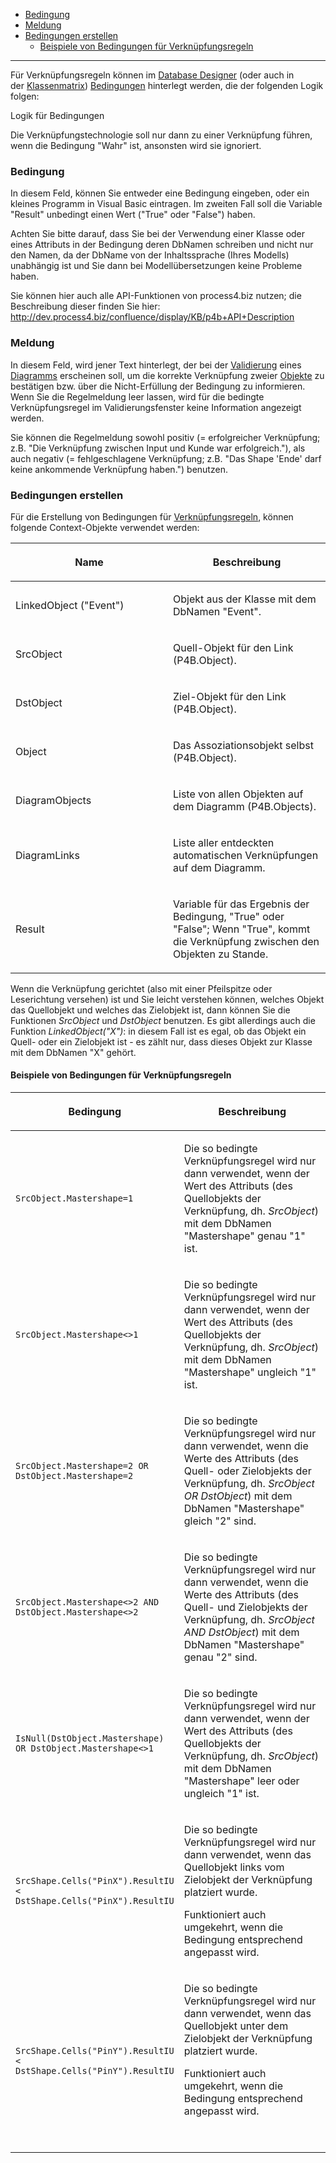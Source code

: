 -   [Bedingung](#bedingung)
-   [Meldung](#meldung)
-   [Bedingungen erstellen](#bedingungen-erstellen)
    -   [Beispiele von Bedingungen für Verknüpfungsregeln](#beispiele-von-bedingungen-für-verknüpfungsregeln)

------------------------------------------------------------------------

Für Verknüpfungsregeln können im [Database Designer](database-designer-de)
(oder auch in der [Klassenmatrix](klassenmatrix))
[Bedingungen](bedingungen) hinterlegt werden, die der folgenden Logik
folgen:

Logik für Bedingungen

Die Verknüpfungstechnologie soll nur dann zu einer Verknüpfung führen,
wenn die Bedingung "Wahr" ist, ansonsten wird sie ignoriert.


### Bedingung

In diesem Feld, können Sie entweder eine Bedingung eingeben, oder ein
kleines Programm in Visual Basic eintragen. Im zweiten Fall soll die
Variable "Result" unbedingt einen Wert ("True" oder "False") haben.

<div class="warning">

Achten Sie bitte darauf, dass Sie bei der Verwendung einer Klasse oder
eines Attributs in der Bedingung deren DbNamen schreiben und nicht nur
den Namen, da der DbName von der Inhaltssprache (Ihres Modells)
unabhängig ist und Sie dann bei Modellübersetzungen keine Probleme
haben. 

</div>

Sie können hier auch alle API-Funktionen von process4.biz nutzen; die
Beschreibung dieser finden Sie hier:
http://dev.process4.biz/confluence/display/KB/p4b+API+Description

### Meldung

In diesem Feld, wird jener Text hinterlegt, der bei der
[Validierung](validierungsskripte) eines [Diagramms](diagramm)
erscheinen soll, um die korrekte Verknüpfung zweier [Objekte](objekt) zu
bestätigen bzw. über die Nicht-Erfüllung der Bedingung zu informieren.
Wenn Sie die Regelmeldung leer lassen, wird für die bedingte
Verknüpfungsregel im Validierungsfenster keine Information angezeigt
werden.

Sie können die Regelmeldung sowohl positiv (= erfolgreicher Verknüpfung;
z.B. "Die Verknüpfung zwischen Input und Kunde war erfolgreich."), als
auch negativ (= fehlgeschlagene Verknüpfung; z.B. "Das Shape 'Ende' darf
keine ankommende Verknüpfung haben.") benutzen.

### Bedingungen erstellen

Für die Erstellung von Bedingungen für
[Verknüpfungsregeln](verknüpfungsregeln), können folgende
Context-Objekte verwendet werden:

<table>
<colgroup>
<col style="width: 50%" />
<col style="width: 50%" />
</colgroup>
<thead>
<tr class="header">
<th><p>Name</p></th>
<th><p>Beschreibung</p></th>
</tr>
</thead>
<tbody>
<tr class="odd">
<td><p>LinkedObject (&quot;Event&quot;)</p></td>
<td><p>Objekt aus der Klasse mit dem DbNamen &quot;Event&quot;.</p></td>
</tr>
<tr class="even">
<td><p>SrcObject</p></td>
<td><p>Quell-Objekt für den Link (P4B.Object).</p></td>
</tr>
<tr class="odd">
<td><p>DstObject</p></td>
<td><p>Ziel-Objekt für den Link (P4B.Object).</p></td>
</tr>
<tr class="even">
<td><p>Object</p></td>
<td><p>Das Assoziationsobjekt selbst (P4B.Object).</p></td>
</tr>
<tr class="odd">
<td><p>DiagramObjects</p></td>
<td><p>Liste von allen Objekten auf dem Diagramm (P4B.Objects).</p></td>
</tr>
<tr class="even">
<td><p>DiagramLinks</p></td>
<td><p>Liste aller entdeckten automatischen Verknüpfungen auf dem Diagramm.</p></td>
</tr>
<tr class="odd">
<td><p>Result</p></td>
<td><p>Variable für das Ergebnis der Bedingung, &quot;True&quot; oder &quot;False&quot;; Wenn &quot;True&quot;, kommt die Verknüpfung zwischen den Objekten zu Stande.</p></td>
</tr>
</tbody>
</table>

Wenn die Verknüpfung gerichtet (also mit einer Pfeilspitze oder
Leserichtung versehen) ist und Sie leicht verstehen können, welches
Objekt das Quellobjekt und welches das Zielobjekt ist, dann können Sie
die Funktionen *SrcObject* und *DstObject* benutzen. Es gibt allerdings
auch die Funktion *LinkedObject("X")*: in diesem Fall ist es egal, ob
das Objekt ein Quell- oder ein Zielobjekt ist - es zählt nur, dass
dieses Objekt zur Klasse mit dem DbNamen "X" gehört.

#### Beispiele von Bedingungen für Verknüpfungsregeln

<table>
<colgroup>
<col style="width: 50%" />
<col style="width: 50%" />
</colgroup>
<thead>
<tr class="header">
<th><p>Bedingung</p></th>
<th><p>Beschreibung</p></th>
</tr>
</thead>
<tbody>
<tr class="odd">
<td><div class="code panel pdl" style="border-width: 1px;">
<div class="codeContent panelContent pdl">
<div class="sourceCode" id="cb1" data-syntaxhighlighter-params="brush: vb; gutter: false; theme: Confluence" data-theme="Confluence" style="brush: vb; gutter: false; theme: Confluence"><pre class="sourceCode vb"><code class="sourceCode monobasic"><a class="sourceLine" id="cb1-1" data-line-number="1">SrcObject.Mastershape=1</a></code></pre></div>
</div>
</div></td>
<td><p>Die so bedingte Verknüpfungsregel wird nur dann verwendet, wenn der Wert des Attributs (des Quellobjekts der Verknüpfung, dh. <em>SrcObject</em>) mit dem DbNamen &quot;Mastershape&quot; genau &quot;1&quot; ist.</p></td>
</tr>
<tr class="even">
<td><div class="code panel pdl" style="border-width: 1px;">
<div class="codeContent panelContent pdl">
<div class="sourceCode" id="cb2" data-syntaxhighlighter-params="brush: vb; gutter: false; theme: Confluence" data-theme="Confluence" style="brush: vb; gutter: false; theme: Confluence"><pre class="sourceCode vb"><code class="sourceCode monobasic"><a class="sourceLine" id="cb2-1" data-line-number="1">SrcObject.Mastershape&lt;&gt;1</a></code></pre></div>
</div>
</div></td>
<td><p>Die so bedingte Verknüpfungsregel wird nur dann verwendet, wenn der Wert des Attributs (des Quellobjekts der Verknüpfung, dh. <em>SrcObject</em>) mit dem DbNamen &quot;Mastershape&quot; ungleich &quot;1&quot; ist.</p></td>
</tr>
<tr class="odd">
<td><div class="code panel pdl" style="border-width: 1px;">
<div class="codeContent panelContent pdl">
<div class="sourceCode" id="cb3" data-syntaxhighlighter-params="brush: vb; gutter: false; theme: Confluence" data-theme="Confluence" style="brush: vb; gutter: false; theme: Confluence"><pre class="sourceCode vb"><code class="sourceCode monobasic"><a class="sourceLine" id="cb3-1" data-line-number="1">SrcObject.Mastershape=2 <span class="kw">OR</span> DstObject.Mastershape=2</a></code></pre></div>
</div>
</div></td>
<td><p>Die so bedingte Verknüpfungsregel wird nur dann verwendet, wenn die Werte des Attributs (des Quell- oder Zielobjekts der Verknüpfung, dh. <em>SrcObject OR DstObject</em>) mit dem DbNamen &quot;Mastershape&quot; gleich &quot;2&quot; sind.</p></td>
</tr>
<tr class="even">
<td><div class="code panel pdl" style="border-width: 1px;">
<div class="codeContent panelContent pdl">
<div class="sourceCode" id="cb4" data-syntaxhighlighter-params="brush: vb; gutter: false; theme: Confluence" data-theme="Confluence" style="brush: vb; gutter: false; theme: Confluence"><pre class="sourceCode vb"><code class="sourceCode monobasic"><a class="sourceLine" id="cb4-1" data-line-number="1">SrcObject.Mastershape&lt;&gt;2 <span class="kw">AND</span> DstObject.Mastershape&lt;&gt;2</a></code></pre></div>
</div>
</div></td>
<td><p>Die so bedingte Verknüpfungsregel wird nur dann verwendet, wenn die Werte des Attributs (des Quell- und Zielobjekts der Verknüpfung, dh. <em>SrcObject AND DstObject</em>) mit dem DbNamen &quot;Mastershape&quot; genau &quot;2&quot; sind.</p></td>
</tr>
<tr class="odd">
<td><div class="code panel pdl" style="border-width: 1px;">
<div class="codeContent panelContent pdl">
<div class="sourceCode" id="cb5" data-syntaxhighlighter-params="brush: vb; gutter: false; theme: Confluence" data-theme="Confluence" style="brush: vb; gutter: false; theme: Confluence"><pre class="sourceCode vb"><code class="sourceCode monobasic"><a class="sourceLine" id="cb5-1" data-line-number="1">IsNull(DstObject.Mastershape) <span class="kw">OR</span> DstObject.Mastershape&lt;&gt;1</a></code></pre></div>
</div>
</div></td>
<td><p>Die so bedingte Verknüpfungsregel wird nur dann verwendet, wenn der Wert des Attributs (des Quellobjekts der Verknüpfung, dh. <em>SrcObject</em>) mit dem DbNamen &quot;Mastershape&quot; leer oder ungleich &quot;1&quot; ist.</p></td>
</tr>
<tr class="even">
<td><div class="code panel pdl" style="border-width: 1px;">
<div class="codeContent panelContent pdl">
<div class="sourceCode" id="cb6" data-syntaxhighlighter-params="brush: vb; gutter: false; theme: Confluence" data-theme="Confluence" style="brush: vb; gutter: false; theme: Confluence"><pre class="sourceCode vb"><code class="sourceCode monobasic"><a class="sourceLine" id="cb6-1" data-line-number="1">SrcShape.Cells(<span class="st">&quot;PinX&quot;</span>).ResultIU &lt; DstShape.Cells(<span class="st">&quot;PinX&quot;</span>).ResultIU</a></code></pre></div>
</div>
</div></td>
<td><p>Die so bedingte Verknüpfungsregel wird nur dann verwendet, wenn das Quellobjekt links vom Zielobjekt der Verknüpfung platziert wurde.</p>
<p>Funktioniert auch umgekehrt, wenn die Bedingung entsprechend angepasst wird.</p></td>
</tr>
<tr class="odd">
<td><div class="code panel pdl" style="border-width: 1px;">
<div class="codeContent panelContent pdl">
<div class="sourceCode" id="cb7" data-syntaxhighlighter-params="brush: vb; gutter: false; theme: Confluence" data-theme="Confluence" style="brush: vb; gutter: false; theme: Confluence"><pre class="sourceCode vb"><code class="sourceCode monobasic"><a class="sourceLine" id="cb7-1" data-line-number="1">SrcShape.Cells(<span class="st">&quot;PinY&quot;</span>).ResultIU &lt; DstShape.Cells(<span class="st">&quot;PinY&quot;</span>).ResultIU</a></code></pre></div>
</div>
</div></td>
<td><p>Die so bedingte Verknüpfungsregel wird nur dann verwendet, wenn das Quellobjekt unter dem Zielobjekt der Verknüpfung platziert wurde.</p>
<p>Funktioniert auch umgekehrt, wenn die Bedingung entsprechend angepasst wird.</p>
<p> </p></td>
</tr>
</tbody>
</table>

